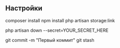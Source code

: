 

## Настройки

composer install
npm install
php artisan storage:link

php artisan down --secret=YOUR_SECRET_HERE

git commit -m "Первый коммит"
git stash


